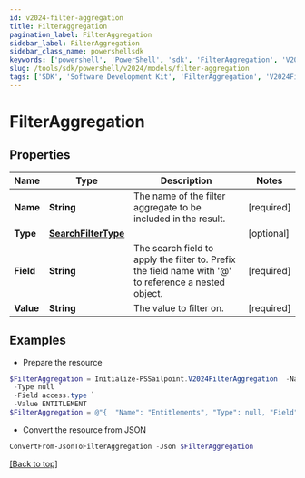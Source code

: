 ```yaml
---
id: v2024-filter-aggregation
title: FilterAggregation
pagination_label: FilterAggregation
sidebar_label: FilterAggregation
sidebar_class_name: powershellsdk
keywords: ['powershell', 'PowerShell', 'sdk', 'FilterAggregation', 'V2024FilterAggregation'] 
slug: /tools/sdk/powershell/v2024/models/filter-aggregation
tags: ['SDK', 'Software Development Kit', 'FilterAggregation', 'V2024FilterAggregation']
---
```



# FilterAggregation

## Properties

Name | Type | Description | Notes
------------ | ------------- | ------------- | -------------
**Name** | **String** | The name of the filter aggregate to be included in the result. | [required]
**Type** | [**SearchFilterType**](search-filter-type) |  | [optional] 
**Field** | **String** | The search field to apply the filter to.  Prefix the field name with '@' to reference a nested object.  | [required]
**Value** | **String** | The value to filter on. | [required]

## Examples

- Prepare the resource
```powershell
$FilterAggregation = Initialize-PSSailpoint.V2024FilterAggregation  -Name Entitlements `
 -Type null `
 -Field access.type `
 -Value ENTITLEMENT
$FilterAggregation = @"{  "Name": "Entitlements", "Type": null, "Field": "access.type", "Value": "ENTITLEMENT" }"@
```

- Convert the resource from JSON
```powershell
ConvertFrom-JsonToFilterAggregation -Json $FilterAggregation
```


[[Back to top]](#) 

